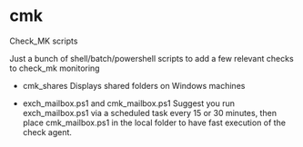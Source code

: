 # cmk
Check_MK scripts

Just a bunch of shell/batch/powershell scripts to add a few relevant checks to check_mk monitoring

* cmk_shares
Displays shared folders on Windows machines

* exch_mailbox.ps1 and cmk_mailbox.ps1
Suggest you run exch_mailbox.ps1 via a scheduled task every 15 or 30 minutes, then place cmk_mailbox.ps1 in the local folder to have fast execution of the check agent.

